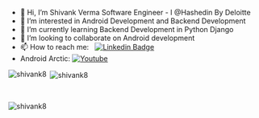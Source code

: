 - 👋 Hi, I’m Shivank Verma Software Engineer - I @Hashedin By Deloitte
- 👀 I’m interested in Android Development and Backend Development
- 🌱 I’m currently learning Backend Development in Python Django
- 💞️ I’m looking to collaborate on Android development
- 📫 How to reach me: &nbsp; [![Linkedin Badge](https://img.shields.io/badge/-shivank8-blue?style=flat&logo=Linkedin&logoColor=white)](https://www.linkedin.com/in/shivank8)
- Android Arctic: <a href="https://www.youtube.com/channel/UCr7Sbr9I8LTJehEOqS2GS6A?sub_confirmation=1"><img alt="Youtube" title="Youtube" src="https://img.shields.io/badge/-Subscribe-red?style=for-the-badge&logo=youtube&logoColor=white"/></a>
  


<p><img align="left" src="https://github-readme-stats.vercel.app/api/top-langs/?username=shivank8&layout=compact" alt="shivank8" /></p>
<p>&nbsp;<img align="center" src="https://github-readme-stats.vercel.app/api?username=shivank8&show_icons=true" alt="shivank8" /></p>
<br>
<p align="left"> <img src="https://komarev.com/ghpvc/?username=shivank8&label=Profile%20views&color=0e75b6&style=flat" alt="shivank8" /> </p>
<!---
shivank8 is a ✨ special ✨ repository because its `README.md` (this file) appears on your GitHub profile.
You can click the Preview link to take a look at your changes.
--->
